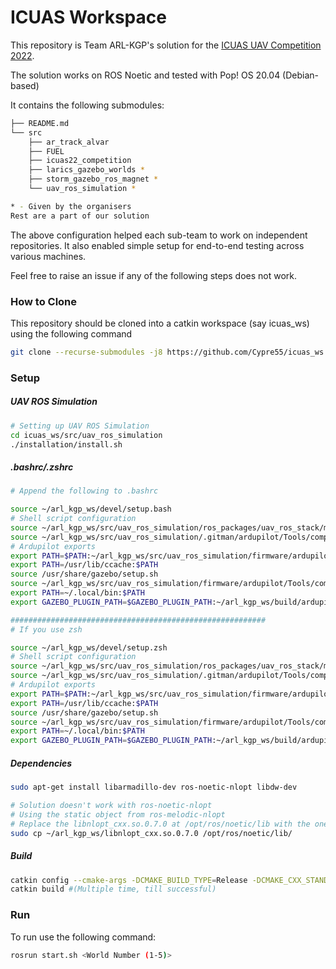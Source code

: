 # ICUAS Workspace

This repository is Team ARL-KGP's solution for the [ICUAS UAV Competition 2022](http://www.uasconferences.com/2022_icuas/uav-competition-rulebook-and-faq/).

The solution works on ROS Noetic and tested with Pop! OS 20.04 (Debian-based) 

It contains the following submodules:

```bash
├── README.md
└── src
    ├── ar_track_alvar
    ├── FUEL
    ├── icuas22_competition
    ├── larics_gazebo_worlds *
    ├── storm_gazebo_ros_magnet *
    └── uav_ros_simulation *

* - Given by the organisers
Rest are a part of our solution
```

The above configuration helped each sub-team to work on independent repositories. It also enabled simple setup for end-to-end testing across various machines.

Feel free to raise an issue if any of the following steps does not work.

### How to Clone

This repository should be cloned into a catkin workspace (say icuas_ws) using the following command

```bash
git clone --recurse-submodules -j8 https://github.com/Cypre55/icuas_ws.git
```

### Setup

##### UAV ROS Simulation

```bash
# Setting up UAV ROS Simulation
cd icuas_ws/src/uav_ros_simulation
./installation/install.sh
```

##### .bashrc/.zshrc

```bash
# Append the following to .bashrc

source ~/arl_kgp_ws/devel/setup.bash
# Shell script configuration
source ~/arl_kgp_ws/src/uav_ros_simulation/ros_packages/uav_ros_stack/miscellaneous/shell_additions/shell_scripts.sh
source ~/arl_kgp_ws/src/uav_ros_simulation/.gitman/ardupilot/Tools/completion/completion.bash
# Ardupilot exports
export PATH=$PATH:~/arl_kgp_ws/src/uav_ros_simulation/firmware/ardupilot/Tools/autotest
export PATH=/usr/lib/ccache:$PATH
source /usr/share/gazebo/setup.sh
source ~/arl_kgp_ws/src/uav_ros_simulation/firmware/ardupilot/Tools/completion/completion.bash
export PATH=~/.local/bin:$PATH
export GAZEBO_PLUGIN_PATH=$GAZEBO_PLUGIN_PATH:~/arl_kgp_ws/build/ardupilot_gazebo

#########################################################
# If you use zsh

source ~/arl_kgp_ws/devel/setup.zsh
# Shell script configuration
source ~/arl_kgp_ws/src/uav_ros_simulation/ros_packages/uav_ros_stack/miscellaneous/shell_additions/shell_scripts.sh
source ~/arl_kgp_ws/src/uav_ros_simulation/.gitman/ardupilot/Tools/completion/completion.zsh
# Ardupilot exports
export PATH=$PATH:~/arl_kgp_ws/src/uav_ros_simulation/firmware/ardupilot/Tools/autotest
export PATH=/usr/lib/ccache:$PATH
source /usr/share/gazebo/setup.sh
source ~/arl_kgp_ws/src/uav_ros_simulation/firmware/ardupilot/Tools/completion/completion.zsh
export PATH=~/.local/bin:$PATH
export GAZEBO_PLUGIN_PATH=$GAZEBO_PLUGIN_PATH:~/arl_kgp_ws/build/ardupilot_gazebo
```

##### Dependencies

```bash
sudo apt-get install libarmadillo-dev ros-noetic-nlopt libdw-dev

# Solution doesn't work with ros-noetic-nlopt 
# Using the static object from ros-melodic-nlopt 
# Replace the libnlopt_cxx.so.0.7.0 at /opt/ros/noetic/lib with the one in this folder
sudo cp ~/arl_kgp_ws/libnlopt_cxx.so.0.7.0 /opt/ros/noetic/lib/
```

##### Build

```bash
catkin config --cmake-args -DCMAKE_BUILD_TYPE=Release -DCMAKE_CXX_STANDARD=17
catkin build #(Multiple time, till successful)
```

### Run

To run use the following command:

```bash
rosrun start.sh <World Number (1-5)>
```

